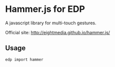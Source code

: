 Hammer.js for EDP
===

A javascript library for multi-touch gestures.

Official site: http://eightmedia.github.io/hammer.js/

Usage
---

    edp import hammer
